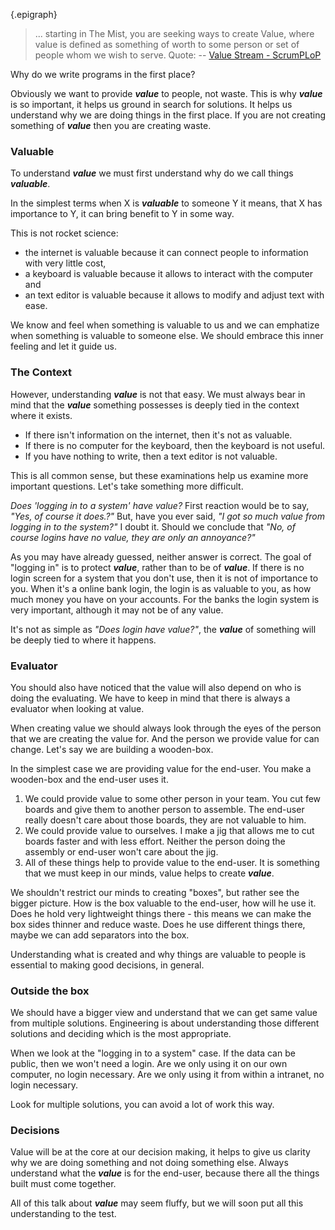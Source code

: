 {.epigraph}
> ... starting in The Mist, you are seeking ways to create Value,
> where value is defined as something of worth to some person or set
> of people whom we wish to serve.
Quote: -- [Value Stream - ScrumPLoP](https://sites.google.com/a/scrumplop.org/published-patterns/value-stream)

Why do we write programs in the first place?

Obviously we want to provide ***value*** to people, not waste.
This is why ***value*** is so important, it helps us ground in search for solutions.
It helps us understand why we are doing things in the first place.
If you are not creating something of ***value*** then you are creating waste.


### Valuable

To understand ***value*** we must first understand why do we call things ***valuable***.

In the simplest terms when X is ***valuable*** to someone Y it means,
that X has importance to Y, it can bring benefit to Y in some way.

This is not rocket science:

* the internet is valuable because it can connect people to information with very little cost,
* a keyboard is valuable because it allows to interact with the computer and
* an text editor is valuable because it allows to modify and adjust text with ease.

We know and feel when something is valuable to us and we can emphatize
when something is valuable to someone else. We should embrace this inner
feeling and let it guide us.


### The Context

However, understanding ***value*** is not that easy. We must always bear in mind
that the ***value*** something possesses is deeply tied in the context where
it exists.

* If there isn't information on the internet, then it's not as valuable.
* If there is no computer for the keyboard, then the keyboard is not useful.
* If you have nothing to write, then a text editor is not valuable.

This is all common sense, but these examinations help us examine more important
questions. Let's take something more difficult.

*Does 'logging in to a system' have value?*
First reaction would be to say, *"Yes, of course it does.?"*
But, have you ever said, *"I got so much value from logging in to the system?"*
I doubt it. Should we conclude that *"No, of course logins have no value, they are only an annoyance?"*

As you may have already guessed, neither answer is correct.
The goal of "logging in" is to protect ***value***, rather than to be of ***value***.
If there is no login screen for a system that you don't use, then it is not of
importance to you.
When it's a online bank login, the login is as valuable to you, as how much money
you have on your accounts.
For the banks the login system is very important, although it may not be of any value.

It's not as simple as *"Does login have value?"*, the ***value*** of something
will be deeply tied to where it happens.


### Evaluator

You should also have noticed that the value will also depend on who is
doing the evaluating. We have to keep in mind that there is always a evaluator
when looking at value.

When creating value we should always look through the eyes of the person
that we are creating the value for. And the person we provide value
for can change. Let's say we are building a wooden-box.

In the simplest case we are providing value for the end-user.
You make a wooden-box and the end-user uses it.

1. We could provide value to some other person in your team.
You cut few boards and give them to another person to assemble.
The end-user really doesn't care about those boards, they are not valuable to him.
2. We could provide value to ourselves.
I make a jig that allows me to cut boards faster and with less effort.
Neither the person doing the assembly or end-user won't care about the jig.
3. All of these things help to provide value to the end-user. It is something
that we must keep in our minds, value helps to create ***value***.

We shouldn't restrict our minds to creating "boxes", but rather see the
bigger picture. How is the box valuable to the end-user, how will he use it.
Does he hold very lightweight things there - this means we can make the box
sides thinner and reduce waste. Does he use different things there, maybe we
can add separators into the box.

Understanding what is created and why things are valuable to people is
essential to making good decisions, in general.


### Outside the box

We should have a bigger view and understand that we can get same value
from multiple solutions. Engineering is about understanding those different
solutions and deciding which is the most appropriate.

When we look at the "logging in to a system" case.
If the data can be public, then we won't need a login.
Are we only using it on our own computer, no login necessary.
Are we only using it from within a intranet, no login necessary.

Look for multiple solutions, you can avoid a lot of work this way.


### Decisions

Value will be at the core at our decision making, it helps to give us clarity
why we are doing something and not doing something else.
Always understand what the ***value*** is for the end-user,
because there all the things built must come together.

All of this talk about ***value*** may seem fluffy, but we will soon put all
this understanding to the test.
